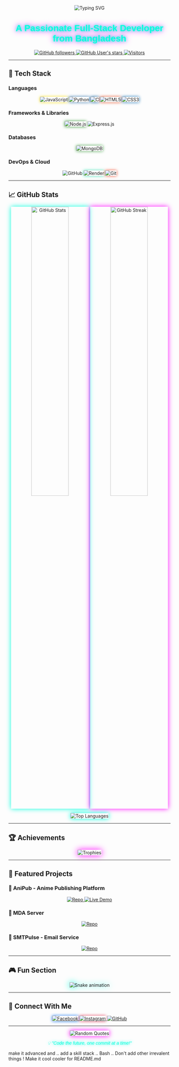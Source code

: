 <p align="center">
  <img src="https://readme-typing-svg.demolab.com?font=Orbitron&size=40&duration=3000&pause=500&color=00FFDD&center=true&vCenter=true&width=600&lines=👋+Assalamualaikum!+I'm+Adnan" alt="Typing SVG" />
</p>
<h1 align="center" style="font-family: 'Orbitron', sans-serif; color: #00FFDD; text-shadow: 0 0 10px #00FFDD, 0 0 20px #FF00FF;">A Passionate Full-Stack Developer from Bangladesh</h1>

<p align="center">
  <a href="https://github.com/Adnan123456a?tab=followers">
    <img alt="GitHub followers" src="https://img.shields.io/github/followers/adnan123456a?color=00FFDD&style=plastic&logo=github&labelColor=1A1A1A&borderColor=FF00FF">
  </a>
  <a href="https://github.com/Adnan123456a">
    <img alt="GitHub User's stars" src="https://img.shields.io/github/stars/adnan123456a?color=FF00FF&style=plastic&logo=github&labelColor=1A1A1A&borderColor=00FFDD">
  </a>
  <a href="https://visitor-badge.laobi.icu/badge?page_id=adnan123456a.adnan123456a">
    <img alt="Visitors" src="https://visitor-badge.laobi.icu/badge?page_id=adnan123456a.adnan123456a&color=FF00FF&style=plastic&labelColor=1A1A1A&borderColor=00FFDD">
  </a>
</p>

---

## 🌌 Tech Stack

### Languages
<p align="center">
  <img src="https://img.shields.io/badge/JavaScript-F7DF1E?style=plastic&logo=javascript&logoColor=black&borderColor=00FFDD&color=1A1A1A" alt="JavaScript" style="box-shadow: 0 0 10px #F7DF1E;">
  <img src="https://img.shields.io/badge/Python-3776AB?style=plastic&logo=python&logoColor=white&borderColor=FF00FF&color=1A1A1A" alt="Python" style="box-shadow: 0 0 10px #3776AB;">
  <img src="https://img.shields.io/badge/C-00599C?style=plastic&logo=c&logoColor=white&borderColor=00FFDD&color=1A1A1A" alt="C" style="box-shadow: 0 0 10px #00599C;">
  <img src="https://img.shields.io/badge/HTML5-E34F26?style=plastic&logo=html5&logoColor=white&borderColor=FF00FF&color=1A1A1A" alt="HTML5" style="box-shadow: 0 0 10px #E34F26;">
  <img src="https://img.shields.io/badge/CSS3-1572B6?style=plastic&logo=css3&logoColor=white&borderColor=00FFDD&color=1A1A1A" alt="CSS3" style="box-shadow: 0 0 10px #1572B6;">
</p>

### Frameworks & Libraries
<p align="center">
  <img src="https://img.shields.io/badge/Node.js-339933?style=plastic&logo=nodedotjs&logoColor=white&borderColor=00FFDD&color=1A1A1A" alt="Node.js" style="box-shadow: 0 0 10px #339933;">
  <img src="https://img.shields.io/badge/Express.js-000000?style=plastic&logo=express&logoColor=white&borderColor=FF00FF&color=1A1A1A" alt="Express.js" style="box-shadow: 0 0 10px #FFFFFF;">
</p>

### Databases
<p align="center">
  <img src="https://img.shields.io/badge/MongoDB-47A248?style=plastic&logo=mongodb&logoColor=white&borderColor=00FFDD&color=1A1A1A" alt="MongoDB" style="box-shadow: 0 0 10px #47A248;">
</p>

### DevOps & Cloud
<p align="center">
  <img src="https://img.shields.io/badge/GitHub-100000?style=plastic&logo=github&logoColor=white&borderColor=FF00FF&color=1A1A1A" alt="GitHub" style="box-shadow: 0 0 10px #FFFFFF;">
  <img src="https://img.shields.io/badge/Render-46E3B7?style=plastic&logo=render&logoColor=white&borderColor=00FFDD&color=1A1A1A" alt="Render" style="box-shadow: 0 0 10px #46E3B7;">
  <img src="https://img.shields.io/badge/Git-F05032?style=plastic&logo=git&logoColor=white&borderColor=FF00FF&color=1A1A1A" alt="Git" style="box-shadow: 0 0 10px #F05032;">
</p>

---

## 📈 GitHub Stats

<p align="center">
  <img width="48%" src="https://github-readme-stats.vercel.app/api?username=adnan123456a&show_icons=true&theme=transparent&hide_border=true&bg_color=1A1A1A&title_color=00FFDD&text_color=FFFFFF&icon_color=FF00FF" alt="GitHub Stats" style="box-shadow: 0 0 15px #00FFDD;">
  <img width="48%" src="https://github-readme-streak-stats.herokuapp.com/?user=adnan123456a&theme=transparent&hide_border=true&background=1A1A1A&stroke=FF00FF&ring=00FFDD&fire=FF00FF&currStreakLabel=00FFDD&sideLabels=FFFFFF" alt="GitHub Streak" style="box-shadow: 0 0 15px #FF00FF;">
</p>

<p align="center">
  <img src="https://github-readme-stats.vercel.app/api/top-langs/?username=adnan123456a&layout=compact&theme=transparent&hide_border=true&bg_color=1A1A1A&title_color=00FFDD&text_color=FFFFFF" alt="Top Languages" style="box-shadow: 0 0 15px #00FFDD;">
</p>

---

## 🏆 Achievements

<p align="center">
  <img src="https://github-profile-trophy.vercel.app/?username=adnan123456a&theme=onedark&column=7&margin-w=15&margin-h=15&no-frame=true&no-bg=true" alt="Trophies" style="box-shadow: 0 0 20px #FF00FF;">
</p>

---

## 🚀 Featured Projects

### 🌟 AniPub - Anime Publishing Platform
<p align="center">
  <a href="https://github.com/AnimePub">
    <img src="https://img.shields.io/badge/Repo-100000?style=plastic&logo=github&logoColor=white&borderColor=00FFDD&color=1A1A1A" alt="Repo">
  </a>
  <a href="https://anipub.adnandluffy.com/">
    <img src="https://img.shields.io/badge/Live_Demo-0CCE6B?style=plastic&logo=render&logoColor=white&borderColor=FF00FF&color=1A1A1A" alt="Live Demo">
  </a>
</p>

### 🌟 MDA Server
<p align="center">
  <a href="https://github.com/AdnanDLuffy/MDA-Server">
    <img src="https://img.shields.io/badge/Repo-100000?style=plastic&logo=github&logoColor=white&borderColor=00FFDD&color=1A1A1A" alt="Repo">
  </a>
</p>

### 🌟 SMTPulse - Email Service
<p align="center">
  <a href="https://github.com/Adnan-D-Luffy/smtpulse">
    <img src="https://img.shields.io/badge/Repo-100000?style=plastic&logo=github&logoColor=white&borderColor=00FFDD&color=1A1A1A" alt="Repo">
  </a>
</p>

---

## 🎮 Fun Section

<p align="center">
  <img src="https://github.com/adnan123456a/adnan123456a/blob/output/github-contribution-grid-snake.svg" alt="Snake animation" style="filter: drop-shadow(0 0 10px #00FFDD);">
</p>

---

## 📡 Connect With Me

<p align="center">
  <a href="https://www.facebook.com/WallaHabibi.Adnan">
    <img src="https://img.shields.io/badge/Facebook-1877F2?style=plastic&logo=facebook&logoColor=white&borderColor=00FFDD&color=1A1A1A" alt="Facebook" style="box-shadow: 0 0 10px #1877F2;">
  </a>
  <a href="https://www.instagram.com/adnand.luffy">
    <img src="https://img.shields.io/badge/Instagram-E4405F?style=plastic&logo=instagram&logoColor=white&borderColor=FF00FF&color=1A1A1A" alt="Instagram" style="box-shadow: 0 0 10px #E4405F;">
  </a>
  <a href="https://github.com/adnan123456a">
    <img src="https://img.shields.io/badge/GitHub-100000?style=plastic&logo=github&logoColor=white&borderColor=00FFDD&color=1A1A1A" alt="GitHub" style="box-shadow: 0 0 10px #FFFFFF;">
  </a>
</p>

---

<p align="center">
  <img src="https://quotes-github-readme.vercel.app/api?type=horizontal&theme=transparent&border_color=00FFDD&bg_color=1A1A1A&quote_color=FFFFFF" alt="Random Quotes" style="box-shadow: 0 0 15px #FF00FF;">
</p>

<p align="center" style="font-family: 'Orbitron', sans-serif; color: #00FFDD; text-shadow: 0 0 10px #00FFDD;">
  <i>💡 "Code the future, one commit at a time!"</i>
</p>
 make it advanced and .. add a skill stack .. Bash .. Don't add other irrevalent things ! Make it cool cooler for README.md
